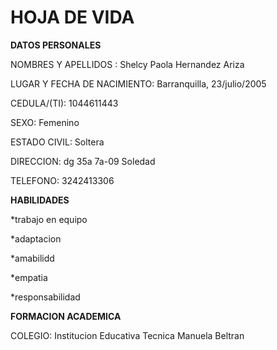# HOJA DE VIDA
**DATOS PERSONALES**

NOMBRES Y APELLIDOS : Shelcy Paola Hernandez Ariza 

LUGAR Y FECHA DE NACIMIENTO: Barranquilla, 23/julio/2005

CEDULA/(TI):  1044611443 

SEXO: Femenino

ESTADO CIVIL:  Soltera

DIRECCION:  dg 35a 7a-09 Soledad

TELEFONO:  3242413306

**HABILIDADES**

*trabajo en equipo

*adaptacion 

*amabilidd 

*empatia

*responsabilidad

**FORMACION ACADEMICA** 

COLEGIO: Institucion Educativa Tecnica Manuela Beltran 


 

